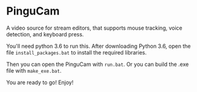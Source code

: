 # PinguCam
A video source for stream editors, that supports mouse tracking, voice detection, and keyboard press.

You'll need python 3.6 to run this. After downloading Python 3.6, open the file `install_packages.bat` to install the required libraries.

Then you can open the PinguCam with `run.bat`. Or you can build the .exe file with `make_exe.bat`.

You are ready to go! Enjoy!

